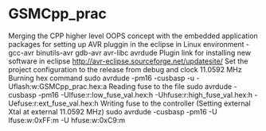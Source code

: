 # GSMCpp_prac
Merging the CPP higher level OOPS concept with the embedded application
packages for setting up AVR pluggin in the eclipse in Linux environment - gcc-avr binutils-avr gdb-avr avr-libc avrdude
Plugin link for installing new software in eclipse http://avr-eclipse.sourceforge.net/updatesite/
Set the project configuration to the release from debug and clock 11.0592 MHz
Burning hex command sudo avrdude -pm16 -cusbasp -u -Uflash:w:GSMCpp_prac.hex:a
Reading fuse to the file sudo avrdude -cusbasp -pm16 -Ulfuse:r:low_fuse_val.hex:h -Uhfuse:r:high_fuse_val.hex:h -Uefuse:r:ext_fuse_val.hex:h
Writing fuse to the controller (Setting external Xtal at external 11.0592 MHz) sudo avrdude -cusbasp -pm16 -U lfuse:w:0xFF:m -U hfuse:w:0xC9:m
